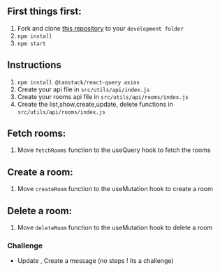 ## First things first:

1. Fork and clone [this repository](https://github.com/JoinCODED/TASK-React-MobX-Chatting-Website) to your `development folder`
2. `npm install`
3. `npm start`

## Instructions

1. `npm install @tanstack/react-query axios`
2. Create your api file in `src/utils/api/index.js`
3. Create your rooms api file in `src/utils/api/rooms/index.js`
4. Create the list,show,create,update, delete functions in `src/utils/api/rooms/index.js`

## Fetch rooms:
1. Move `fetchRooms` function to the useQuery hook to fetch the rooms

## Create a room:
1. Move `createRoom` function to the useMutation hook to create a room

## Delete a room:
1. Move `deleteRoom` function to the useMutation hook to delete a room

### Challenge
- Update , Create a message (no steps ! its a challenge)
